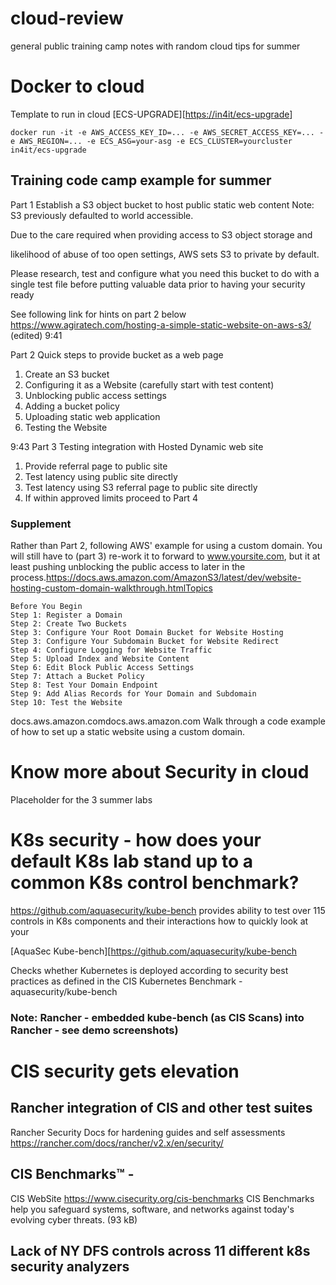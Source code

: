 # cloud-review
general public training camp notes with random cloud tips for summer 

# Docker to cloud

Template to run in cloud
[ECS-UPGRADE][<https://in4it/ecs-upgrade>]

```
docker run -it -e AWS_ACCESS_KEY_ID=... -e AWS_SECRET_ACCESS_KEY=... -e AWS_REGION=... -e ECS_ASG=your-asg -e ECS_CLUSTER=yourcluster in4it/ecs-upgrade
```

## Training code camp example for summer

Part 1  Establish a S3 object bucket to host public static web content
Note: S3 previously defaulted to world accessible.  

Due to the care required when providing access to S3 object storage and 

likelihood of abuse of too open settings, AWS sets S3 to private by default.   

Please research, test and configure what you need this bucket to do with a 
single test file before putting valuable data prior to having your security ready

See following link for hints on part 2 below
https://www.agiratech.com/hosting-a-simple-static-website-on-aws-s3/ (edited) 
9:41

Part 2  Quick steps to provide bucket as a web page

  1. Create an S3 bucket
  2. Configuring it as a Website  (carefully start with test content)
  3. Unblocking public access settings
  4. Adding a bucket policy
  5. Uploading static web application
  6. Testing the Website

9:43
Part 3  Testing integration with Hosted Dynamic web site

  1. Provide referral page to public site
  2. Test latency using public site directly
  3. Test latency using S3 referral page to public site directly
  4. If within approved limits proceed to Part 4

### Supplement

Rather than Part 2, following AWS' example for using a custom domain.   You will still have to (part 3) re-work it to forward to www.yoursite.com, but it at least pushing unblocking the public access to later in the process.https://docs.aws.amazon.com/AmazonS3/latest/dev/website-hosting-custom-domain-walkthrough.htmlTopics

    Before You Begin
    Step 1: Register a Domain
    Step 2: Create Two Buckets
    Step 3: Configure Your Root Domain Bucket for Website Hosting
    Step 3: Configure Your Subdomain Bucket for Website Redirect
    Step 4: Configure Logging for Website Traffic
    Step 5: Upload Index and Website Content
    Step 6: Edit Block Public Access Settings
    Step 7: Attach a Bucket Policy
    Step 8: Test Your Domain Endpoint
    Step 9: Add Alias Records for Your Domain and Subdomain
    Step 10: Test the Website

docs.aws.amazon.comdocs.aws.amazon.com
Walk through a code example of how to set up a static website using a custom domain.


# Know more about Security in cloud

Placeholder for the 3 summer labs

# K8s security - how does your default K8s lab stand up to a common K8s control benchmark?

https://github.com/aquasecurity/kube-bench
    provides ability to test over 115 controls in K8s components and their interactions
    how to quickly look at your


[AquaSec Kube-bench][<https://github.com/aquasecurity/kube-bench>

Checks whether Kubernetes is deployed according to security best practices as defined in the CIS Kubernetes Benchmark - aquasecurity/kube-bench

### Note: Rancher - embedded kube-bench (as CIS Scans) into Rancher - see demo screenshots)

# CIS security gets elevation

## Rancher integration of CIS and other test suites

Rancher Security Docs for hardening guides and self assessments
  https://rancher.com/docs/rancher/v2.x/en/security/

## CIS Benchmarks™   - 
CIS WebSite  https://www.cisecurity.org/cis-benchmarks
CIS Benchmarks help you safeguard systems, software, and networks against today's evolving cyber threats. (93 kB)

## Lack of NY DFS controls across 11 different k8s security analyzers
